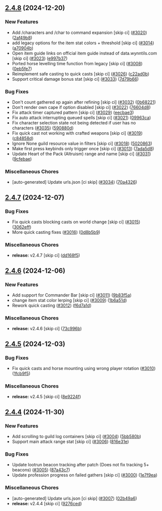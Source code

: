 ## [2.4.8](https://github.com/Wynntils/Wynntils/compare/v2.4.7...v2.4.8) (2024-12-20)


### New Features

* Add /characters and /char to command expansion [skip ci] ([#3020](https://github.com/Wynntils/Wynntils/issues/3020)) ([2af49b8](https://github.com/Wynntils/Wynntils/commit/2af49b8519f69ec1008fd72e5d3314f9c801b82b))
* add legacy options for the item stat colors + threshold [skip ci] ([#3014](https://github.com/Wynntils/Wynntils/issues/3014)) ([a70904b](https://github.com/Wynntils/Wynntils/commit/a70904b2d4c38b24cc78e0536ed118ddc619ef8a))
* Open item guide links on official item guide instead of data.wynntils.com [skip ci] ([#3023](https://github.com/Wynntils/Wynntils/issues/3023)) ([e997b37](https://github.com/Wynntils/Wynntils/commit/e997b3780605e67d9062b5792a63c81cfc902f89))
* Ported horse levelling time function from legacy [skip ci] ([#3008](https://github.com/Wynntils/Wynntils/issues/3008)) ([0eb5fe7](https://github.com/Wynntils/Wynntils/commit/0eb5fe74636a412c519cabfcf004175a0a029a26))
* Reimplement safe casting to quick casts [skip ci] ([#3026](https://github.com/Wynntils/Wynntils/issues/3026)) ([c22ad0b](https://github.com/Wynntils/Wynntils/commit/c22ad0b085fd0b5467d64c459dbd8249cc3fab25))
* Support critical damage bonus stat [skip ci] ([#3033](https://github.com/Wynntils/Wynntils/issues/3033)) ([7d79b66](https://github.com/Wynntils/Wynntils/commit/7d79b66bbe4b4e63580173df7173d7cfc6b60de9))


### Bug Fixes

* Don't count gathered xp again after refining [skip ci] ([#3032](https://github.com/Wynntils/Wynntils/issues/3032)) ([0b68221](https://github.com/Wynntils/Wynntils/commit/0b68221d60956ea54931408a2c409ba4960de639))
* Don't render own cape if option disabled [skip ci] ([#3022](https://github.com/Wynntils/Wynntils/issues/3022)) ([76604d8](https://github.com/Wynntils/Wynntils/commit/76604d8bdcd11b80ab5c65efa4d57b936bc90c38))
* Fix attack timer captured pattern [skip ci] ([#3029](https://github.com/Wynntils/Wynntils/issues/3029)) ([eecbae3](https://github.com/Wynntils/Wynntils/commit/eecbae3f3cfd4e1c0a57d55562cf2a498f657885))
* Fix auto attack interrupting queued spells [skip ci] ([#3021](https://github.com/Wynntils/Wynntils/issues/3021)) ([09963ca](https://github.com/Wynntils/Wynntils/commit/09963ca19e9fb26cbb21ed3e1c3edd3d2df5ccc0))
* Fix character selection state not being detected if user has no characters ([#3035](https://github.com/Wynntils/Wynntils/issues/3035)) ([590880d](https://github.com/Wynntils/Wynntils/commit/590880d228af5f1ca95890cf1fd32694e5265542))
* Fix quick cast not working with crafted weapons [skip ci] ([#3019](https://github.com/Wynntils/Wynntils/issues/3019)) ([c84858d](https://github.com/Wynntils/Wynntils/commit/c84858daddd27b23edb27837fd54d5919096bf5f))
* Ignore None guild resource value in filters [skip ci] ([#3018](https://github.com/Wynntils/Wynntils/issues/3018)) ([5020863](https://github.com/Wynntils/Wynntils/commit/5020863776ad802c947b14072ace009a227f295a))
* Make first press keybinds only trigger once [skip ci] ([#3013](https://github.com/Wynntils/Wynntils/issues/3013)) ([7ada5d8](https://github.com/Wynntils/Wynntils/commit/7ada5d86311378efc8a89494894adb85c9fbbd6e))
* Update Heart of the Pack (Altruism) range and name [skip ci] ([#3031](https://github.com/Wynntils/Wynntils/issues/3031)) ([9cfebae](https://github.com/Wynntils/Wynntils/commit/9cfebaea97d1caed451ad7ca53e63cc66540fce7))


### Miscellaneous Chores

* [auto-generated] Update urls.json [ci skip] ([#3034](https://github.com/Wynntils/Wynntils/issues/3034)) ([70a4326](https://github.com/Wynntils/Wynntils/commit/70a4326f17174e45517f2529d1b656f4fc434fbf))

## [2.4.7](https://github.com/Wynntils/Wynntils/compare/v2.4.6...v2.4.7) (2024-12-07)


### Bug Fixes

* Fix quick casts blocking casts on world change [skip ci] ([#3015](https://github.com/Wynntils/Wynntils/issues/3015)) ([3062eff](https://github.com/Wynntils/Wynntils/commit/3062eff655b0ac7c376d2e42e8fc7d161a906414))
* More quick casting fixes ([#3016](https://github.com/Wynntils/Wynntils/issues/3016)) ([0d8b5b9](https://github.com/Wynntils/Wynntils/commit/0d8b5b9916e722951757708798039f78ee97b438))


### Miscellaneous Chores

* **release:** v2.4.7 [skip ci] ([dd168f5](https://github.com/Wynntils/Wynntils/commit/dd168f59d9dfde1b81a767921e101492ce7d9197))

## [2.4.6](https://github.com/Wynntils/Wynntils/compare/v2.4.5...v2.4.6) (2024-12-06)


### New Features

* Add support for Commander Bar [skip ci] ([#3011](https://github.com/Wynntils/Wynntils/issues/3011)) ([9b83f5a](https://github.com/Wynntils/Wynntils/commit/9b83f5ac3bcf9db45fcc072649a70f4a05d9d9ac))
* change item stat color lerping [skip ci] ([#3009](https://github.com/Wynntils/Wynntils/issues/3009)) ([1b6a51d](https://github.com/Wynntils/Wynntils/commit/1b6a51da2c928b85a40d42df75f28d8f1a19f007))
* Rework quick casting ([#3012](https://github.com/Wynntils/Wynntils/issues/3012)) ([f6d7a1d](https://github.com/Wynntils/Wynntils/commit/f6d7a1df761fc232acddfc3656e71e3096542cab))


### Miscellaneous Chores

* **release:** v2.4.6 [skip ci] ([73c996b](https://github.com/Wynntils/Wynntils/commit/73c996bdbaa3134ff7f94dd64eff883d09b0abbd))

## [2.4.5](https://github.com/Wynntils/Wynntils/compare/v2.4.4...v2.4.5) (2024-12-03)


### Bug Fixes

* Fix quick casts and horse mounting using wrong player rotation ([#3010](https://github.com/Wynntils/Wynntils/issues/3010)) ([1fcb9f5](https://github.com/Wynntils/Wynntils/commit/1fcb9f50713fd278e960c88dab6a8835a7326ab9))


### Miscellaneous Chores

* **release:** v2.4.5 [skip ci] ([8e9224f](https://github.com/Wynntils/Wynntils/commit/8e9224f91a04f637c74b0e641f7af8678aa67309))

## [2.4.4](https://github.com/Wynntils/Wynntils/compare/v2.4.3...v2.4.4) (2024-11-30)


### New Features

* Add scrolling to guild log containers [skip ci] ([#3004](https://github.com/Wynntils/Wynntils/issues/3004)) ([5bb580b](https://github.com/Wynntils/Wynntils/commit/5bb580b5ea30bc04b6efabf6ef13cd2de747ece6))
* Support main attack range stat [skip ci] ([#3006](https://github.com/Wynntils/Wynntils/issues/3006)) ([816e31e](https://github.com/Wynntils/Wynntils/commit/816e31e708b434931bbc6b058ce8d7c8e27f5168))


### Bug Fixes

* Update lootrun beacon tracking after patch (Does not fix tracking 5+ beacons) ([#3005](https://github.com/Wynntils/Wynntils/issues/3005)) ([87a43c7](https://github.com/Wynntils/Wynntils/commit/87a43c70d5ae9d5f338831b5e69ea96bb1bc340e))
* Update profession progress on failed gathers [skip ci] ([#3000](https://github.com/Wynntils/Wynntils/issues/3000)) ([1e7f9ea](https://github.com/Wynntils/Wynntils/commit/1e7f9ea7e35dde860f948abca690f33a48879ede))


### Miscellaneous Chores

* [auto-generated] Update urls.json [ci skip] ([#3007](https://github.com/Wynntils/Wynntils/issues/3007)) ([02b49a6](https://github.com/Wynntils/Wynntils/commit/02b49a67003b8a977d2cd19576bbfeef8cbffc0c))
* **release:** v2.4.4 [skip ci] ([9276ced](https://github.com/Wynntils/Wynntils/commit/9276ced2a264d09841f4b53fe6bb99b8ea6a75fa))

